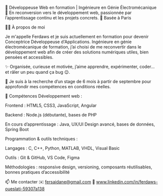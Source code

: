 🌱 Développeuse Web en formation | Ingénieure en Génie Électromécanique
🎯 En reconversion vers le développement web, passionnée par l’apprentissage continu et les projets concrets.
📍 Basée à Paris

👩‍💻 À propos de moi

Je m'appelle Ferdaws et je suis actuellement en formation pour devenir Conceptrice Développeuse d'Applications.
Ingénieure en génie électromécanique de formation, j’ai choisi de me reconvertir dans le développement web afin de créer des solutions numériques utiles, bien pensées et accessibles.

✨ Organisée, curieuse et motivée, j’aime apprendre, expérimenter, coder… et râler un peu quand ça bug 😉.

📢 Je suis à la recherche d’un stage de 6 mois à partir de septembre pour approfondir mes compétences en conditions réelles.

🔧 Compétences
Développement web :

Frontend : HTML5, CSS3, JavaScript, Angular

Backend : Node.js (débutante), bases de PHP

En cours d’apprentissage : Java, UX/UI Design avancé, bases de données, Spring Boot

Programmation & outils techniques :

Langages : C, C++, Python, MATLAB, VHDL, Visual Basic

Outils : Git & GitHub, VS Code, Figma

Méthodologies : responsive design, versioning, composants réutilisables, bonnes pratiques d’accessibilité

📫 Me contacter
✉️ fersaidane@gmail.com
💼 www.linkedin.com/in/ferdaws-oueslati-59307a138
